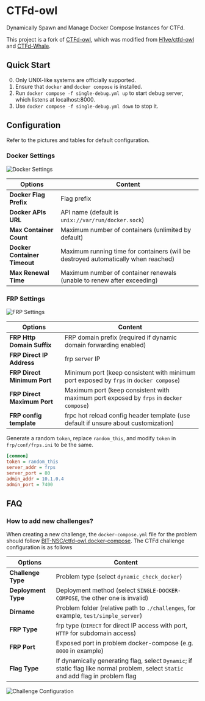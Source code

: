 # CTFd-owl

Dynamically Spawn and Manage Docker Compose Instances for CTFd.

This project is a fork of [CTFd-owl](https://github.com/BIT-NSC/CTFd-owl), which was modified from [H1ve/ctfd-owl](https://github.com/D0g3-Lab/H1ve/tree/master/CTFd/plugins/ctfd-owl) and [CTFd-Whale](https://github.com/frankli0324/CTFd-Whale).

## Quick Start

0. Only UNIX-like systems are officially supported.
1. Ensure that `docker` and `docker compose` is installed.
2. Run `docker compose -f single-debug.yml up` to start debug server, which listens at localhost:8000.
3. Use `docker compose -f single-debug.yml down` to stop it.

## Configuration

Refer to the pictures and tables for default configuration.

### Docker Settings

![Docker Settings](./assets/ctfd-owl_admin_settings-docker.png)

| Options                      | Content                                                      |
| ---------------------------- | ------------------------------------------------------------ |
| **Docker Flag Prefix**       | Flag prefix                                                  |
| **Docker APIs URL**          | API name (default is `unix://var/run/docker.sock`)           |
| **Max Container Count**      | Maximum number of containers (unlimited by default)          |
| **Docker Container Timeout** | Maximum running time for containers (will be destroyed automatically when reached) |
| **Max Renewal Time**         | Maximum number of container renewals (unable to renew after exceeding) |

### FRP Settings

![FRP Settings](./assets/ctfd-owl_admin_settings-frp.png)

| Options                     | Content                                                      |
| --------------------------- | ------------------------------------------------------------ |
| **FRP Http Domain Suffix**  | FRP domain prefix (required if dynamic domain forwarding enabled) |
| **FRP Direct IP Address**   | frp server IP                                                |
| **FRP Direct Minimum Port** | Minimum port (keep consistent with minimum port exposed by `frps` in `docker compose`) |
| **FRP Direct Maximum Port** | Maximum port (keep consistent with maximum port exposed by `frps` in `docker compose`) |
| **FRP config template**     | frpc hot reload config header template (use default if unsure about customization) |

Generate a random `token`, replace `random_this`, and modify `token` in `frp/conf/frps.ini` to be the same.

```ini
[common]
token = random_this
server_addr = frps  
server_port = 80
admin_addr = 10.1.0.4
admin_port = 7400
```

## FAQ

### How to add new challenges?

When creating a new challenge, the `docker-compose.yml` file for the problem should follow [BIT-NSC/ctfd-owl.docker-compose](https://github.com/BIT-NSC/ctfd-owl.docker-compose). The CTFd challenge configuration is as follows

| Options | Content |
|-|-|  
| **Challenge Type** | Problem type (select `dynamic_check_docker`) |
| **Deployment Type** | Deployment method (select `SINGLE-DOCKER-COMPOSE`, the other one is invalid) |
| **Dirname** | Problem folder (relative path to `./challenges`, for example, `test/simple_server`) |
| **FRP Type** | frp type (`DIRECT` for direct IP access with port, `HTTP` for subdomain access) |
| **FRP Port** | Exposed port in problem docker-compose (e.g. `8000` in example) |
| **Flag Type** | If dynamically generating flag, select `Dynamic`; if static flag like normal problem, select `Static` and add flag in problem flag |

![Challenge Configuration](./assets/admin_challenges_new.png)
